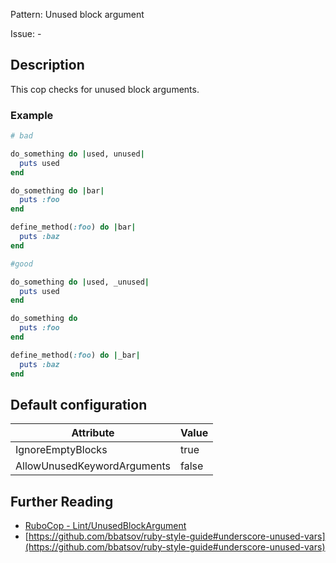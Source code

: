 Pattern: Unused block argument

Issue: -

## Description

This cop checks for unused block arguments.

### Example

```ruby
# bad

do_something do |used, unused|
  puts used
end

do_something do |bar|
  puts :foo
end

define_method(:foo) do |bar|
  puts :baz
end
```
```ruby
#good

do_something do |used, _unused|
  puts used
end

do_something do
  puts :foo
end

define_method(:foo) do |_bar|
  puts :baz
end
```

## Default configuration

Attribute | Value
--- | ---
IgnoreEmptyBlocks | true
AllowUnusedKeywordArguments | false

## Further Reading

* [RuboCop - Lint/UnusedBlockArgument](https://rubocop.readthedocs.io/en/latest/cops_lint/#lintunusedblockargument)
* [https://github.com/bbatsov/ruby-style-guide#underscore-unused-vars](https://github.com/bbatsov/ruby-style-guide#underscore-unused-vars)
